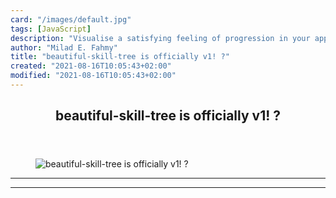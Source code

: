 ```yaml
---
card: "/images/default.jpg"
tags: [JavaScript]
description: "Visualise a satisfying feeling of progression in your app wit"
author: "Milad E. Fahmy"
title: "beautiful-skill-tree is officially v1! ?"
created: "2021-08-16T10:05:43+02:00"
modified: "2021-08-16T10:05:43+02:00"
---
```

<div class="site-wrapper">
<main id="site-main" class="site-main outer">
<div class="inner">
<article class="post-full post tag-javascript tag-typescript tag-react tag-design tag-web-development tag-web-design ">
<header class="post-full-header">
<h1 class="post-full-title">beautiful-skill-tree is officially v1! ?</h1>
</header>
<figure class="post-full-image">
<picture>
<source media="(max-width: 700px)" sizes="1px" srcset="data:image/gif;base64,R0lGODlhAQABAIAAAAAAAP///yH5BAEAAAAALAAAAAABAAEAAAIBRAA7 1w">
<source media="(min-width: 701px)" sizes="(max-width: 800px) 400px,
(max-width: 1170px) 700px,
1400px" srcset="/news/content/images/size/w300/2019/11/jeremy-bishop-EwKXn5CapA4-unsplash.jpg 300w,
/news/content/images/size/w600/2019/11/jeremy-bishop-EwKXn5CapA4-unsplash.jpg 600w,
/news/content/images/size/w1000/2019/11/jeremy-bishop-EwKXn5CapA4-unsplash.jpg 1000w,
/news/content/images/size/w2000/2019/11/jeremy-bishop-EwKXn5CapA4-unsplash.jpg 2000w">
<img onerror="this.style.display='none'" src="/news/content/images/size/w2000/2019/11/jeremy-bishop-EwKXn5CapA4-unsplash.jpg" alt="beautiful-skill-tree is officially v1! ?">
</picture>
</figure>
<section class="post-full-content">
<div class="post-content">
</div>
<hr>
<hr>
</section>
</article>
</div>
</main>
</div>
<!-- Google Tag Manager (noscript) -->
<!-- End Google Tag Manager (noscript) -->
